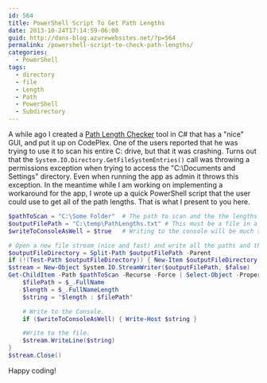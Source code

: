 ```yaml
---
id: 564
title: PowerShell Script To Get Path Lengths
date: 2013-10-24T17:14:59-06:00
guid: http://dans-blog.azurewebsites.net/?p=564
permalink: /powershell-script-to-check-path-lengths/
categories:
  - PowerShell
tags:
  - directory
  - file
  - Length
  - Path
  - PowerShell
  - Subdirectory
---
```


A while ago I created a [Path Length Checker](https://pathlengthchecker.codeplex.com/) tool in C# that has a "nice" GUI, and put it up on CodePlex. One of the users reported that he was trying to use it to scan his entire C: drive, but that it was crashing. Turns out that the `System.IO.Directory.GetFileSystemEntries()` call was throwing a permissions exception when trying to access the "C:\Documents and Settings" directory. Even when running the app as admin it throws this exception. In the meantime while I am working on implementing a workaround for the app, I wrote up a quick PowerShell script that the user could use to get all of the path lengths. That is what I present to you here.

```powershell
$pathToScan = "C:\Some Folder"  # The path to scan and the the lengths for (sub-directories will be scanned as well).
$outputFilePath = "C:\temp\PathLengths.txt" # This must be a file in a directory that exists and does not require admin rights to write to.
$writeToConsoleAsWell = $true   # Writing to the console will be much slower.

# Open a new file stream (nice and fast) and write all the paths and their lengths to it.
$outputFileDirectory = Split-Path $outputFilePath -Parent
if (!(Test-Path $outputFileDirectory)) { New-Item $outputFileDirectory -ItemType Directory }
$stream = New-Object System.IO.StreamWriter($outputFilePath, $false)
Get-ChildItem -Path $pathToScan -Recurse -Force | Select-Object -Property FullName, @{Name="FullNameLength";Expression={($_.FullName.Length)}} | Sort-Object -Property FullNameLength -Descending | ForEach-Object {
    $filePath = $_.FullName
    $length = $_.FullNameLength
    $string = "$length : $filePath"

    # Write to the Console.
    if ($writeToConsoleAsWell) { Write-Host $string }

    #Write to the file.
    $stream.WriteLine($string)
}
$stream.Close()
```

Happy coding!
